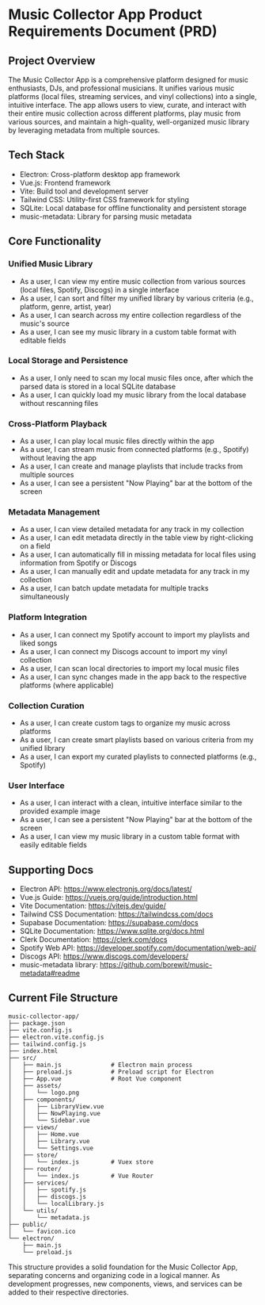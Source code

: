 # Music Collector App Product Requirements Document (PRD)

## Project Overview

The Music Collector App is a comprehensive platform designed for music enthusiasts, DJs, and professional musicians. It unifies various music platforms (local files, streaming services, and vinyl collections) into a single, intuitive interface. The app allows users to view, curate, and interact with their entire music collection across different platforms, play music from various sources, and maintain a high-quality, well-organized music library by leveraging metadata from multiple sources.

## Tech Stack

- Electron: Cross-platform desktop app framework
- Vue.js: Frontend framework
- Vite: Build tool and development server
- Tailwind CSS: Utility-first CSS framework for styling
- SQLite: Local database for offline functionality and persistent storage
- music-metadata: Library for parsing music metadata

## Core Functionality

### Unified Music Library
- As a user, I can view my entire music collection from various sources (local files, Spotify, Discogs) in a single interface
- As a user, I can sort and filter my unified library by various criteria (e.g., platform, genre, artist, year)
- As a user, I can search across my entire collection regardless of the music's source
- As a user, I can see my music library in a custom table format with editable fields

### Local Storage and Persistence
- As a user, I only need to scan my local music files once, after which the parsed data is stored in a local SQLite database
- As a user, I can quickly load my music library from the local database without rescanning files

### Cross-Platform Playback
- As a user, I can play local music files directly within the app
- As a user, I can stream music from connected platforms (e.g., Spotify) without leaving the app
- As a user, I can create and manage playlists that include tracks from multiple sources
- As a user, I can see a persistent "Now Playing" bar at the bottom of the screen

### Metadata Management
- As a user, I can view detailed metadata for any track in my collection
- As a user, I can edit metadata directly in the table view by right-clicking on a field
- As a user, I can automatically fill in missing metadata for local files using information from Spotify or Discogs
- As a user, I can manually edit and update metadata for any track in my collection
- As a user, I can batch update metadata for multiple tracks simultaneously

### Platform Integration
- As a user, I can connect my Spotify account to import my playlists and liked songs
- As a user, I can connect my Discogs account to import my vinyl collection
- As a user, I can scan local directories to import my local music files
- As a user, I can sync changes made in the app back to the respective platforms (where applicable)

### Collection Curation
- As a user, I can create custom tags to organize my music across platforms
- As a user, I can create smart playlists based on various criteria from my unified library
- As a user, I can export my curated playlists to connected platforms (e.g., Spotify)

### User Interface
- As a user, I can interact with a clean, intuitive interface similar to the provided example image
- As a user, I can see a persistent "Now Playing" bar at the bottom of the screen
- As a user, I can view my music library in a custom table format with easily editable fields

## Supporting Docs

- Electron API: https://www.electronjs.org/docs/latest/
- Vue.js Guide: https://vuejs.org/guide/introduction.html
- Vite Documentation: https://vitejs.dev/guide/
- Tailwind CSS Documentation: https://tailwindcss.com/docs
- Supabase Documentation: https://supabase.com/docs
- SQLite Documentation: https://www.sqlite.org/docs.html
- Clerk Documentation: https://clerk.com/docs
- Spotify Web API: https://developer.spotify.com/documentation/web-api/
- Discogs API: https://www.discogs.com/developers/
- music-metadata library: https://github.com/borewit/music-metadata#readme

## Current File Structure

```
music-collector-app/
├── package.json
├── vite.config.js
├── electron.vite.config.js
├── tailwind.config.js
├── index.html
├── src/
│   ├── main.js              # Electron main process
│   ├── preload.js           # Preload script for Electron
│   ├── App.vue              # Root Vue component
│   ├── assets/
│   │   └── logo.png
│   ├── components/
│   │   ├── LibraryView.vue
│   │   ├── NowPlaying.vue
│   │   └── Sidebar.vue
│   ├── views/
│   │   ├── Home.vue
│   │   ├── Library.vue
│   │   └── Settings.vue
│   ├── store/
│   │   └── index.js         # Vuex store
│   ├── router/
│   │   └── index.js         # Vue Router
│   ├── services/
│   │   ├── spotify.js
│   │   ├── discogs.js
│   │   └── localLibrary.js
│   └── utils/
│       └── metadata.js
├── public/
│   └── favicon.ico
└── electron/
    ├── main.js
    └── preload.js
```

This structure provides a solid foundation for the Music Collector App, separating concerns and organizing code in a logical manner. As development progresses, new components, views, and services can be added to their respective directories.
